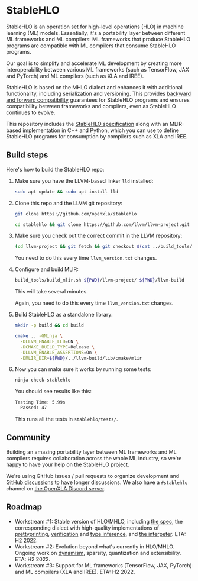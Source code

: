# StableHLO

StableHLO is an operation set for high-level operations (HLO) in machine
learning (ML) models. Essentially, it's a portability layer between different
ML frameworks and ML compilers: ML frameworks that produce StableHLO programs
are compatible with ML compilers that consume StableHLO programs.

Our goal is to simplify and accelerate ML development by creating more
interoperability between various ML frameworks (such as TensorFlow, JAX and
PyTorch) and ML compilers (such as XLA and IREE).

StableHLO is based on the MHLO dialect and enhances it with additional
functionality, including serialization and versioning. This provides
[backward and forward
compatibility](https://github.com/openxla/stablehlo/blob/main/rfcs/20220912-compatibility.md)
guarantees for StableHLO programs and ensures compatibility between frameworks
and compilers, even as StableHLO continues to evolve.

This repository includes the [StableHLO
specification](https://github.com/openxla/stablehlo/blob/main/docs/spec.md)
along with an MLIR-based implementation in C++ and Python, which you can use to
define StableHLO programs for consumption by compilers such as XLA and IREE.

## Build steps

Here's how to build the StableHLO repo:

1. Make sure you have the LLVM-based linker `lld` installed:

   ```sh
   sudo apt update && sudo apt install lld
   ```

2. Clone this repo and the LLVM git repository:

   ```sh
   git clone https://github.com/openxla/stablehlo
   ```

   ```sh
   cd stablehlo && git clone https://github.com/llvm/llvm-project.git
   ```

3. Make sure you check out the correct commit in the LLVM repository:

   ```sh
   (cd llvm-project && git fetch && git checkout $(cat ../build_tools/llvm_version.txt))
   ```

   You need to do this every time `llvm_version.txt` changes.

4. Configure and build MLIR:

   ```sh
   build_tools/build_mlir.sh ${PWD}/llvm-project/ ${PWD}/llvm-build
   ```

   This will take several minutes.

   Again, you need to do this every time `llvm_version.txt` changes.

5. Build StableHLO as a standalone library:

   ```sh
   mkdir -p build && cd build

   cmake .. -GNinja \
     -DLLVM_ENABLE_LLD=ON \
     -DCMAKE_BUILD_TYPE=Release \
     -DLLVM_ENABLE_ASSERTIONS=On \
     -DMLIR_DIR=${PWD}/../llvm-build/lib/cmake/mlir
   ```

6. Now you can make sure it works by running some tests:

   ```sh
   ninja check-stablehlo
   ```

   You should see results like this:

   ```txt
   Testing Time: 5.99s
     Passed: 47
   ```

   This runs all the tests in `stablehlo/tests/`.

## Community

Building an amazing portability layer between ML frameworks and ML compilers
requires collaboration across the whole ML industry, so we're happy to have
your help on the StableHLO project.

We're using GitHub issues / pull requests to organize development and
[GitHub discussions](https://github.com/orgs/openxla/discussions/categories/stablehlo)
to have longer discussions. We also have a `#stablehlo`
channel on [the OpenXLA Discord server](https://discord.gg/PeWUTaecrA).

## Roadmap

* Workstream #1: Stable version of HLO/MHLO, including
  [the spec](https://github.com/openxla/stablehlo/labels/Spec),
  the corresponding dialect with high-quality implementations of
  [prettyprinting](https://github.com/openxla/stablehlo/labels/Prettyprinting),
  [verification](https://github.com/openxla/stablehlo/labels/Verification) and
  [type inference](https://github.com/openxla/stablehlo/labels/Type%20inference),
  and [the interpeter](https://github.com/openxla/stablehlo/labels/Interpreter).
  ETA: H2 2022.
* Workstream #2: Evolution beyond what's currently in HLO/MHLO.
  Ongoing work on [dynamism](https://github.com/openxla/stablehlo/labels/Dynamism),
  sparsity, quantization and extensibility. ETA: H2 2022.
* Workstream #3: Support for ML frameworks (TensorFlow, JAX, PyTorch) and
  ML compilers (XLA and IREE). ETA: H2 2022.
